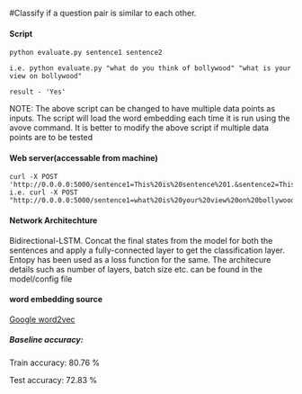 #Classify if a question pair is similar to each other.
#### Script

```buildoutcfg
python evaluate.py sentence1 sentence2

i.e. python evaluate.py "what do you think of bollywood" "what is your view on bollywood"

result - 'Yes'
```
NOTE: The above script can be changed to have multiple data points as inputs. 
The script will load the word embedding each time it is run using the avove command. It is better to modify the above script if multiple data points are to be tested


#### Web server(accessable from machine)
```
curl -X POST 'http://0.0.0.0:5000/sentence1=This%20is%20sentence%201.&sentence2=This%20is%20sentence%202.'
i.e. curl -X POST "http://0.0.0.0:5000/sentence1=what%20is%20your%20view%20on%20bollywood&sentence2=what%20do%20you%20think%20of%20bollywood"
```

#### Network Architechture

Bidirectional-LSTM. Concat the final states from the model for both the sentences and apply a fully-connected layer to get the classification layer.
Entopy has been used as a loss function for the same. The architecure details such as number of layers, batch size etc. can be found in the model/config file

#### word embedding source

[Google word2vec](https://code.google.com/archive/p/word2vec/)


##### Baseline accuracy:
Train accuracy: 80.76 %

Test accuracy: 72.83 %
